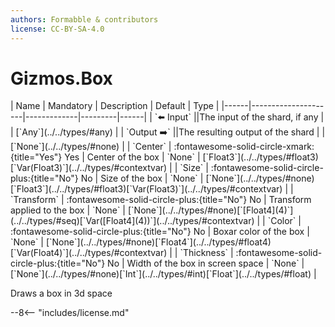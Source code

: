 ```yaml
---
authors: Formabble & contributors
license: CC-BY-SA-4.0
---
```



# Gizmos.Box

<div class="sh-parameters" markdown="1">
| Name | Mandatory | Description | Default | Type |
|------|---------------------|-------------|---------|------|
| `⬅️ Input` ||The input of the shard, if any | | [`Any`](../../types/#any) |
| `Output ➡️` ||The resulting output of the shard | | [`None`](../../types/#none) |
| `Center` | :fontawesome-solid-circle-xmark:{title="Yes"} Yes  | Center of the box | `None` | [`Float3`](../../types/#float3)[`Var(Float3)`](../../types/#contextvar) |
| `Size` | :fontawesome-solid-circle-plus:{title="No"} No  | Size of the box | `None` | [`None`](../../types/#none)[`Float3`](../../types/#float3)[`Var(Float3)`](../../types/#contextvar) |
| `Transform` | :fontawesome-solid-circle-plus:{title="No"} No  | Transform applied to the box | `None` | [`None`](../../types/#none)[`[Float4](4)`](../../types/#seq)[`Var([Float4](4))`](../../types/#contextvar) |
| `Color` | :fontawesome-solid-circle-plus:{title="No"} No  | Boxar color of the box | `None` | [`None`](../../types/#none)[`Float4`](../../types/#float4)[`Var(Float4)`](../../types/#contextvar) |
| `Thickness` | :fontawesome-solid-circle-plus:{title="No"} No  | Width of the box in screen space | `None` | [`None`](../../types/#none)[`Int`](../../types/#int)[`Float`](../../types/#float) |

</div>

Draws a box in 3d space

--8<-- "includes/license.md"

